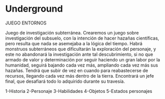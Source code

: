 # Underground
JUEGO ENTORNOS




Juego de investigación subterránea.
Crearemos un juego sobre investigación del subsuelo, con la intención de hacer hazañas científicas, pero resulta que nada se asemejaba a la lógica del tiempo.
Habrá monstruos subterráneos que dificultarán la exploración del personaje, y este no abandonará la investigación ante tal descubrimiento, si no que armado de valor y determinación por seguir 
haciendo un gran labor por la humanidad, seguirá bajando cada vez más, ampliando cada vez más sus hazañas. Tendrá que subir de vez en cuando para reabastecerse de recursos, llegando cada vez más dentro de la tierra.
Encontrará un jefe final, que desafiará todo lo adquirido durante su travesía.





1-Historia
2-Personaje
3-Habilidades
4-Objetos
5-Estados personajes

